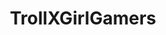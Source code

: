 ---
title: TrollXGirlGamers
crosslinks:
- xkcd
- pcmasterrace
- LivestreamFail
- GirlGamers
- Cockatrice
- DotA2
---